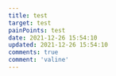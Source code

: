 ```yaml
---
title: test
target: test
painPoints: test
date: 2021-12-26 15:54:10
updated: 2021-12-26 15:54:10
comments: true
comment: 'valine'
---
```

